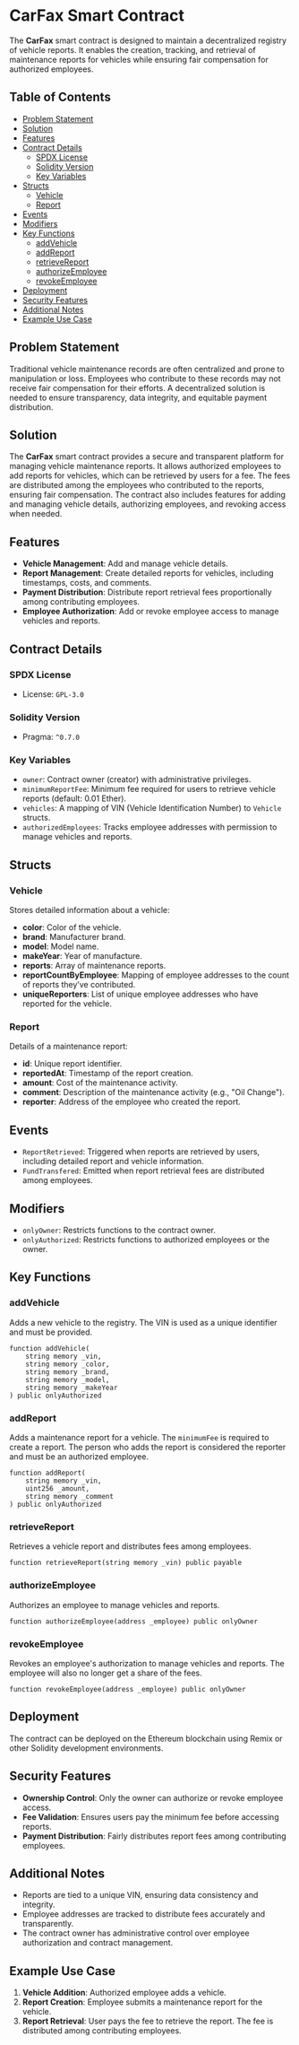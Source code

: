 # CarFax Smart Contract

The **CarFax** smart contract is designed to maintain a decentralized registry of vehicle reports. It enables the creation, tracking, and retrieval of maintenance reports for vehicles while ensuring fair compensation for authorized employees.

## Table of Contents

- [Problem Statement](#problem-statement)
- [Solution](#solution)
- [Features](#features)
- [Contract Details](#contract-details)
  - [SPDX License](#spdx-license)
  - [Solidity Version](#solidity-version)
  - [Key Variables](#key-variables)
- [Structs](#structs)
  - [Vehicle](#vehicle)
  - [Report](#report)
- [Events](#events)
- [Modifiers](#modifiers)
- [Key Functions](#key-functions)
  - [addVehicle](#addvehicle)
  - [addReport](#addreport)
  - [retrieveReport](#retrievereport)
  - [authorizeEmployee](#authorizeemployee)
  - [revokeEmployee](#revokeemployee)
- [Deployment](#deployment)
- [Security Features](#security-features)
- [Additional Notes](#additional-notes)
- [Example Use Case](#example-use-case)

## Problem Statement

Traditional vehicle maintenance records are often centralized and prone to manipulation or loss. Employees who contribute to these records may not receive fair compensation for their efforts. A decentralized solution is needed to ensure transparency, data integrity, and equitable payment distribution.

## Solution

The **CarFax** smart contract provides a secure and transparent platform for managing vehicle maintenance reports. It allows authorized employees to add reports for vehicles, which can be retrieved by users for a fee. The fees are distributed among the employees who contributed to the reports, ensuring fair compensation. The contract also includes features for adding and managing vehicle details, authorizing employees, and revoking access when needed.

## Features

- **Vehicle Management**: Add and manage vehicle details.
- **Report Management**: Create detailed reports for vehicles, including timestamps, costs, and comments.
- **Payment Distribution**: Distribute report retrieval fees proportionally among contributing employees.
- **Employee Authorization**: Add or revoke employee access to manage vehicles and reports.

## Contract Details

### SPDX License

- License: `GPL-3.0`

### Solidity Version

- Pragma: `^0.7.0`

### Key Variables

- `owner`: Contract owner (creator) with administrative privileges.
- `minimumReportFee`: Minimum fee required for users to retrieve vehicle reports (default: 0.01 Ether).
- `vehicles`: A mapping of VIN (Vehicle Identification Number) to `Vehicle` structs.
- `authorizedEmployees`: Tracks employee addresses with permission to manage vehicles and reports.

## Structs

### Vehicle

Stores detailed information about a vehicle:

- **color**: Color of the vehicle.
- **brand**: Manufacturer brand.
- **model**: Model name.
- **makeYear**: Year of manufacture.
- **reports**: Array of maintenance reports.
- **reportCountByEmployee**: Mapping of employee addresses to the count of reports they’ve contributed.
- **uniqueReporters**: List of unique employee addresses who have reported for the vehicle.

### Report

Details of a maintenance report:

- **id**: Unique report identifier.
- **reportedAt**: Timestamp of the report creation.
- **amount**: Cost of the maintenance activity.
- **comment**: Description of the maintenance activity (e.g., "Oil Change").
- **reporter**: Address of the employee who created the report.

## Events

- `ReportRetrieved`: Triggered when reports are retrieved by users, including detailed report and vehicle information.
- `FundTransfered`: Emitted when report retrieval fees are distributed among employees.

## Modifiers

- `onlyOwner`: Restricts functions to the contract owner.
- `onlyAuthorized`: Restricts functions to authorized employees or the owner.

## Key Functions

### addVehicle

Adds a new vehicle to the registry. The VIN is used as a unique identifier and must be provided.

```solidity
function addVehicle(
    string memory _vin,
    string memory _color,
    string memory _brand,
    string memory _model,
    string memory _makeYear
) public onlyAuthorized
```

### addReport

Adds a maintenance report for a vehicle. The `minimumFee` is required to create a report. The person who adds the report is considered the reporter and must be an authorized employee.

```solidity
function addReport(
    string memory _vin,
    uint256 _amount,
    string memory _comment
) public onlyAuthorized
```

### retrieveReport

Retrieves a vehicle report and distributes fees among employees.

```solidity
function retrieveReport(string memory _vin) public payable
```

### authorizeEmployee

Authorizes an employee to manage vehicles and reports.

```solidity
function authorizeEmployee(address _employee) public onlyOwner
```

### revokeEmployee

Revokes an employee's authorization to manage vehicles and reports. The employee will also no longer get a share of the fees.

```solidity
function revokeEmployee(address _employee) public onlyOwner
```

## Deployment

The contract can be deployed on the Ethereum blockchain using Remix or other Solidity development environments.

## Security Features

- **Ownership Control**: Only the owner can authorize or revoke employee access.
- **Fee Validation**: Ensures users pay the minimum fee before accessing reports.
- **Payment Distribution**: Fairly distributes report fees among contributing employees.

## Additional Notes

- Reports are tied to a unique VIN, ensuring data consistency and integrity.
- Employee addresses are tracked to distribute fees accurately and transparently.
- The contract owner has administrative control over employee authorization and contract management.

## Example Use Case

1. **Vehicle Addition**: Authorized employee adds a vehicle.
2. **Report Creation**: Employee submits a maintenance report for the vehicle.
3. **Report Retrieval**: User pays the fee to retrieve the report. The fee is distributed among contributing employees.
